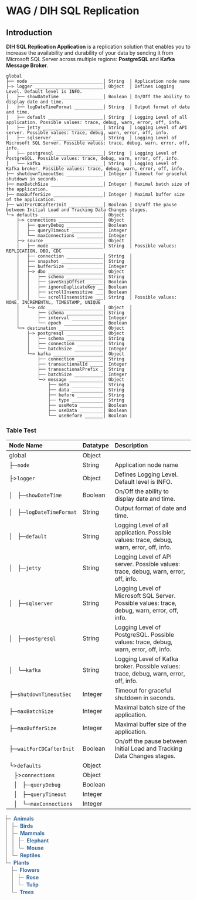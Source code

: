 <style>
   ul.tree, ul.tree ul {
    list-style: none;
     margin: 0;
     padding: 0;
   } 
   ul.tree ul {
     margin-left: 10px;
   }
   ul.tree li {
     margin: 0;
     padding: 0 7px;
     line-height: 20px;
     color: #369;
     font-weight: bold;
     border-left:1px solid rgb(100,100,100);

   }
   ul.tree li:last-child {
       border-left:none;
   }
   ul.tree li:before {
      position:relative;
      top:-0.3em;
      height:1em;
      width:12px;
      color:white;
      border-bottom:1px solid rgb(100,100,100);
      content:"";
      display:inline-block;
      left:-7px;
   }
   ul.tree li:last-child:before {
      border-left:1px solid rgb(100,100,100);   
   }
</style>

# WAG / DIH SQL Replication
## Introduction
**DIH SQL Replication Application** is a replication solution that enables you to increase the availability and durability of your data by sending it from Microsoft SQL Server across multiple regions: **PostgreSQL** and **Kafka Message Broker**.




````
global
├── node ____________________________│ String  │ Application node name
├─> logger __________________________│ Object  │ Defines Logging Level. Default level is INFO.
│   ├── showDateTime ________________│ Boolean │ On/Off the ability to display date and time.
│   ├── logDateTimeFormat ___________│ String  │ Output format of date and time.
│   ├── default _____________________│ String  │ Logging Level of all application. Possible values: trace, debug, warn, error, off, info.
│   ├── jetty _______________________│ String  │ Logging Level of API server. Possible values: trace, debug, warn, error, off, info.
│   ├── sqlserver ___________________│ String  │ Logging Level of Microsoft SQL Server. Possible values: trace, debug, warn, error, off, info.
│   ├── postgresql __________________│ String  │ Logging Level of PostgreSQL. Possible values: trace, debug, warn, error, off, info.
│   └── kafka _______________________│ String  │ Logging Level of Kafka broker. Possible values: trace, debug, warn, error, off, info.
├── shutdownTimeoutSec ______________│ Integer │ Timeout for graceful shutdown in seconds.
├── maxBatchSize ____________________│ Integer │ Maximal batch size of the application.
├── maxBufferSize ___________________│ Integer │ Maximal buffer size of the application.
├── waitForCDCafterInit _____________│ Boolean │ On/off the pause between Initial Load and Tracking Data Changes stages.
└─> defaults ________________________│ Object  │
    ├─> connections _________________│ Object  │
    │   ├── queryDebug ______________│ Boolean │
    │   ├── queryTimeout ____________│ Integer │
    │   └── maxConnections __________│ Integer │
    ├─> source ______________________│ Object  │
    │   ├── mode ____________________│ String  │ Possible values: REPLICATION, DBO, CDC
    │   ├── connection ______________│ String  │
    │   ├── snapshot ________________│ String  │
    │   ├── bufferSize ______________│ Integer │
    │   ├─> dbo _____________________│ Object  │
    │   │   ├── schema ______________│ String  │
    │   │   ├── saveSkipOffset ______│ Boolean │
    │   │   ├── ignoreDuplicateKey __│ Boolean │
    │   │   ├── scrollInsensitive ___│ Boolean │
    │   │   └── scrollInsensitive ___│ String  │ Possible values: NONE, INCREMENTAL, TIMESTAMP, UNIQUE
    │   └─> cdc _____________________│ Object  │
    │       ├── schema ______________│ String  │
    │       ├── interval ____________│ Integer │
    │       └── epoch _______________│ Boolean │
    └─> destination _________________│ Object  │
        ├─> postgresql ______________│ Object  │
        │   ├── schema ______________│ String  │
        │   ├── connection __________│ String  │
        │   └── batchSize ___________│ Integer │
        └─> kafka ___________________│ Object  │
            ├── connection __________│ String  │
            ├── transactionalId _____│ Integer │
            ├── transactionalPrefix _│ String  │
            ├── batchSize ___________│ Integer │
            └─> message _____________│ Object  │
                ├── meta ____________│ String  │
                ├── data ____________│ String  │
                ├── before __________│ String  │
                ├── type ____________│ String  │
                ├── useMeta _________│ Boolean │
                ├── useData _________│ Boolean │
                └── useBefore _______│ Boolean │
````

### Table Test

| Node Name                               | Datatype | Description |
| :---------------------------------------| :------- | :---------- |
|global                                   | Object   | 
|├─`node`                                 | String   | Application node name |
|├>`logger`                               | Object   | Defines Logging Level. Default level is INFO. |
|│&nbsp;&nbsp;&nbsp;├─`showDateTime`      | Boolean  | On/Off the ability to display date and time.
|│&nbsp;&nbsp;&nbsp;├─`logDateTimeFormat` | String   | Output format of date and time.|
|│&nbsp;&nbsp;&nbsp;├─`default`           | String   | Logging Level of all application. Possible values: trace, debug, warn, error, off, info.|
|│&nbsp;&nbsp;&nbsp;├─`jetty`             | String   | Logging Level of API server. Possible values: trace, debug, warn, error, off, info.|
|│&nbsp;&nbsp;&nbsp;├─`sqlserver`         | String   | Logging Level of Microsoft SQL Server. Possible values: trace, debug, warn, error, off, info.|
|│&nbsp;&nbsp;&nbsp;├─`postgresql`        | String   | Logging Level of PostgreSQL. Possible values: trace, debug, warn, error, off, info.|
|│&nbsp;&nbsp;&nbsp;└─`kafka`             | String   | Logging Level of Kafka broker. Possible values: trace, debug, warn, error, off, info.
|├─`shutdownTimeoutSec`                   | Integer  | Timeout for graceful shutdown in seconds. |
|├─`maxBatchSize`                         | Integer  | Maximal batch size of the application. |
|├─`maxBufferSize`                        | Integer  | Maximal buffer size of the application. |
|├─`waitForCDCafterInit`                  | Boolean  | On/off the pause between Initial Load and Tracking Data Changes stages. |
|└>`defaults`                             | Object   | |
|&nbsp;&nbsp;&nbsp;├>`connections`        | Object   | |
|&nbsp;&nbsp;&nbsp;│&nbsp;&nbsp;&nbsp;├─`queryDebug`     | Boolean | |
|&nbsp;&nbsp;&nbsp;│&nbsp;&nbsp;&nbsp;├─`queryTimeout`   | Integer | |
|&nbsp;&nbsp;&nbsp;│&nbsp;&nbsp;&nbsp;└─`maxConnections` | Integer | |


<ul class="tree">
    <li>Animals
     <ul>
      <li>Birds</li>
      <li>Mammals
       <ul>
        <li>Elephant</li>
        <li class="last">Mouse</li>
       </ul>
      </li>
      <li class="last">Reptiles</li>
     </ul>
    </li>
    <li class="last">Plants
     <ul>
      <li>Flowers
       <ul>
        <li>Rose</li>
        <li class="last">Tulip</li>
       </ul>
      </li>
      <li class="last">Trees</li>
     </ul>
    </li>
   </ul>